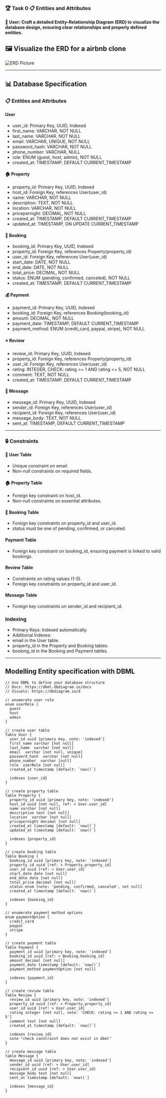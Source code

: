 ### 🏆 Task 0 📋 Entities and Attributes

#### 👤 User: Craft a detailed Entity-Relationship Diagram (ERD) to visualize the database design, ensuring clear relationships and properly defined entities.

## 🖼️ Visualize the ERD for a airbnb clone
<img src="/alx-airbnb-database/ERD/entity_graph.png" alt="ERD Picture">

---

## 📊 Database Specification
### 📋 Entities and Attributes

#### User
- user_id: Primary Key, UUID, Indexed
- first_name: VARCHAR, NOT NULL
- last_name: VARCHAR, NOT NULL
- email: VARCHAR, UNIQUE, NOT NULL
- password_hash: VARCHAR, NOT NULL
- phone_number: VARCHAR, NULL
- role: ENUM (guest, host, admin), NOT NULL
- created_at: TIMESTAMP, DEFAULT CURRENT_TIMESTAMP

#### 🏠 Property
- property_id: Primary Key, UUID, Indexed
- host_id: Foreign Key, references User(user_id)
- name: VARCHAR, NOT NULL
- description: TEXT, NOT NULL
- location: VARCHAR, NOT NULL
- pricepernight: DECIMAL, NOT NULL
- created_at: TIMESTAMP, DEFAULT CURRENT_TIMESTAMP
- updated_at: TIMESTAMP, ON UPDATE CURRENT_TIMESTAMP

#### 📅 Booking
- booking_id: Primary Key, UUID, Indexed
- property_id: Foreign Key, references Property(property_id)
- user_id: Foreign Key, references User(user_id)
- start_date: DATE, NOT NULL
- end_date: DATE, NOT NULL
- total_price: DECIMAL, NOT NULL
- status: ENUM (pending, confirmed, canceled), NOT NULL
- created_at: TIMESTAMP, DEFAULT CURRENT_TIMESTAMP

#### 💰 Payment
- payment_id: Primary Key, UUID, Indexed
- booking_id: Foreign Key, references Booking(booking_id)
- amount: DECIMAL, NOT NULL
- payment_date: TIMESTAMP, DEFAULT CURRENT_TIMESTAMP
- payment_method: ENUM (credit_card, paypal, stripe), NOT NULL

#### ⭐ Review
- review_id: Primary Key, UUID, Indexed
- property_id: Foreign Key, references Property(property_id)
- user_id: Foreign Key, references User(user_id)
- rating: INTEGER, CHECK: rating >= 1 AND rating <= 5, NOT NULL
- comment: TEXT, NOT NULL
- created_at: TIMESTAMP, DEFAULT CURRENT_TIMESTAMP

#### 💬 Message
- message_id: Primary Key, UUID, Indexed
- sender_id: Foreign Key, references User(user_id)
- recipient_id: Foreign Key, references User(user_id)
- message_body: TEXT, NOT NULL
- sent_at: TIMESTAMP, DEFAULT CURRENT_TIMESTAMP

---

### 🔒 Constraints

#### 👤 User Table
- Unique constraint on email.
- Non-null constraints on required fields.

#### 🏠 Property Table
- Foreign key constraint on host_id.
- Non-null constraints on essential attributes.

#### 📅 Booking Table
- Foreign key constraints on property_id and user_id.
- status must be one of pending, confirmed, or canceled.

#### Payment Table
- Foreign key constraint on booking_id, ensuring payment is linked to valid bookings.

#### Review Table
- Constraints on rating values (1-5).
- Foreign key constraints on property_id and user_id.

#### Message Table
- Foreign key constraints on sender_id and recipient_id.

### Indexing
- Primary Keys: Indexed automatically.
- Additional Indexes:
-   email in the User table.
-   property_id in the Property and Booking tables.
-   booking_id in the Booking and Payment tables.

---

## Modelling Entity specification with DBML
```dbml
// Use DBML to define your database structure
// Docs: https://dbml.dbdiagram.io/docs
// Visuals: https://dbdiagram.io/d

// enumerate user role
enum userRole {
  guest
  host
  admin
}

// create user table
Table User {
  user_id uuid [primary key, note: 'indexed']
  first_name varchar [not null]
  last_name  varchar [not null]
  email  varchar [not null, unique]
  password_hash  varchar [not null]
  phone_number  varchar [null]
  role  userRole [not null]
  created_at timestamp [default: `now()`]

  indexes {user_id}
}

// create property table
Table Property {
  property_id uuid [primary key, note: 'indexed']
  host_id uuid [not null, ref: > User.user_id]
  name varchar [not null]
  description text [not null]
  location  varchar [not null]
  pricepernight decimal [not null]
  created_at timestamp [default: `now()`]
  updated_at timestamp [default: `now()`]

  indexes {property_id}
}

// create booking table
Table Booking {
  booking_id uuid [primary key, note: 'indexed']
  property_id uuid [ref: > Property.property_id]
  user_id uuid [ref: > User.user_id]
  start_date date [not null]
  end_date date [not null]
  total_price decimal [not null]
  status enum [note: 'pending, confirmed, canceled', not null]
  created_at timestamp [default: `now()`]

  indexes {booking_id}
}

// enumerate payment method options
enum paymentOption {
  credit_card
  paypal
  stripe
}

// create payment table
Table Payment {
  payment_id uuid [primary key, note: 'indexed']
  booking_id uuid [ref: > Booking.booking_id]
  amount decimal [not null]
  payment_date timestamp [default: `now()`]
  payment_method paymentOption [not null]

  indexes {payment_id}
}

// create review table
Table Review {
  review_id uuid [primary key, note: 'indexed']
  property_id uuid [ref: > Property.property_id]
  user_id uuid [ref: > User.user_id]
  rating integer [not null, note: 'CHECK: rating >= 1 AND rating <= 5']
  comment text [not null]
  created_at timestamp [default: `now()`]

  indexes {review_id}
  note "check constraint does not exist in dbml"
}

// create message table
table Message {
  message_id uuid [primary key, note: 'indexed']
  sender_id uuid [ref: > User.user_id]
  recipient_id uuid [ref: > User.user_id]
  message_body text [not null]
  sent_at timestamp [default: `now()`]

  indexes {message_id}
}
```